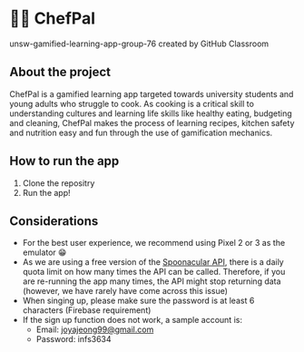 # 👩‍🍳 ChefPal
unsw-gamified-learning-app-group-76 created by GitHub Classroom

## About the project 
ChefPal is a gamified learning app targeted towards university students and young adults who struggle to cook. As cooking is a critical skill to understanding cultures and learning life skills like healthy eating, budgeting and cleaning, ChefPal makes the process of learning recipes, kitchen safety and nutrition easy and fun through the use of gamification mechanics.

## How to run the app
1. Clone the repositry 
2. Run the app!

## Considerations
* For the best user experience, we recommend using Pixel 2 or 3 as the emulator 😁
* As we are using a free version of the [Spoonacular API](https://spoonacular.com/food-api/docs), there is a daily quota limit on how many times the API can be called. Therefore, if you are re-running the app many times, the API might stop returning data (however, we have rarely have come across this issue)
* When singing up, please make sure the password is at least 6 characters (Firebase requirement)
* If the sign up function does not work, a sample account is: 
  - Email: joyajeong99@gmail.com
  - Password: infs3634



